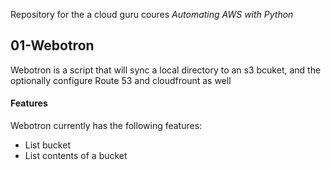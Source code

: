 Repository for the a cloud guru coures *Automating AWS with Python*

## 01-Webotron

Webotron is a script that will sync a local directory to an s3 bcuket, and the optionally configure Route 53 and cloudfrount as well

#### Features

Webotron currently has the following features:
- List bucket
- List contents of a bucket